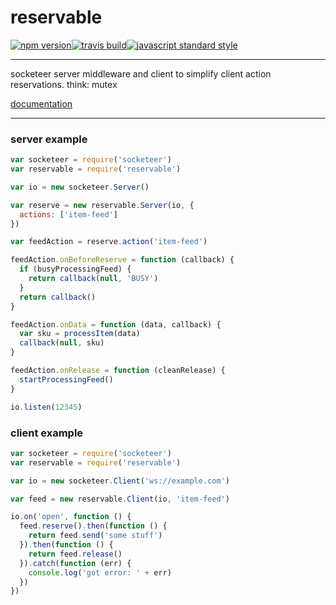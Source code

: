reservable
===

[![npm version](https://img.shields.io/npm/v/reservable.svg?style=flat-square)](https://npmjs.com/package/reservable)[![travis build](https://img.shields.io/travis/SEAPUNK/reservabe.svg?style=flat-square)](https://travis-ci.org/SEAPUNK/reservable)[![javascript standard style](https://img.shields.io/badge/code%20style-standard-blue.svg?style=flat-square)](http://standardjs.com/)

---

socketeer server middleware and client to simplify client action reservations. think: mutex

[documentation](docs/README.md)

---

### server example

```javascript
var socketeer = require('socketeer')
var reservable = require('reservable')

var io = new socketeer.Server()

var reserve = new reservable.Server(io, {
  actions: ['item-feed']
})

var feedAction = reserve.action('item-feed')

feedAction.onBeforeReserve = function (callback) {
  if (busyProcessingFeed) {
    return callback(null, 'BUSY')
  }
  return callback()
}

feedAction.onData = function (data, callback) {
  var sku = processItem(data)
  callback(null, sku)
}

feedAction.onRelease = function (cleanRelease) {
  startProcessingFeed()
}

io.listen(12345)

```

### client example

```javascript
var socketeer = require('socketeer')
var reservable = require('reservable')

var io = new socketeer.Client('ws://example.com')

var feed = new reservable.Client(io, 'item-feed')

io.on('open', function () {
  feed.reserve().then(function () {
    return feed.send('some stuff')
  }).then(function () {
    return feed.release()
  }).catch(function (err) {
    console.log('got error: ' + err)
  })
})

```
